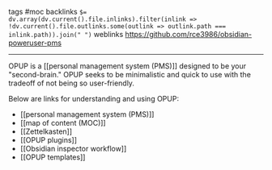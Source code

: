 tags #moc
backlinks `$= dv.array(dv.current().file.inlinks).filter(inlink => !dv.current().file.outlinks.some(outlink => outlink.path === inlink.path)).join(" ")`
weblinks https://github.com/rce3986/obsidian-poweruser-pms
___
OPUP is a [[personal management system (PMS)]] designed to be your "second-brain." OPUP seeks to be minimalistic and quick to use with the tradeoff of not being so user-friendly.

Below are links for understanding and using OPUP:

- [[personal management system (PMS)]]
- [[map of content (MOC)]]
- [[Zettelkasten]]
- [[OPUP plugins]]
- [[Obsidian inspector workflow]]
- [[OPUP templates]]